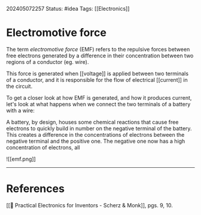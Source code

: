 202405072257
Status: #idea
Tags: [[Electronics]]

# Electromotive force

The term *electromotive force* (EMF) refers to the repulsive forces between free electrons generated by a difference in their concentration between two regions of a conductor (eg. wire).

This force is generated when [[voltage]] is applied between two terminals of a conductor, and it is responsible for the flow of electrical [[current]] in the circuit.

To get a closer look at how EMF is generated, and how it produces current, let's look at what happens when we connect the two terminals of a battery with a wire:

A battery, by design, houses some chemical reactions that cause free electrons to quickly build in number on the negative terminal of the battery. This creates a difference in the concentrations of electrons between the negative terminal and the positive one. The negative one now has a high concentration of electrons, all 

![[emf.png]]

___
# References
[[📕 Practical Electronics for Inventors - Scherz & Monk]], pgs. 9, 10.